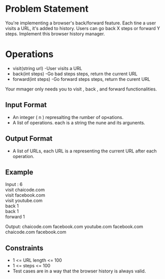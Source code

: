 # Problem Statement

You're implementing a browser's back/forward feature. Each tine a user visits a URL, it's added to history. Users can go back X steps or forward Y steps. Implement this browser history manager.

# Operations

- visit(string url) -User visits a URL
- back(int steps) -Go bad steps steps, return the current URL
- forward(int steps) -Go forward steps steps, return the curent URL

Your mmager only needs you to visit , back , and forward functionalities.

## Input Format

- An integer ( n ) represalting the rumber of op«ations.
- A list of operations. each is a string the nune and its argunents.

## Output Format

- A list of URLs, each URL is a representing the current URL after each operation.

## Example

Input :
6<br>
visit chaicode.com<br>
visit facebook.com<br>
visit youtube.com<br>
back 1<br>
back 1<br>
forward 1

Output:
chaicode.com facebook.com youtube.com facebook.com chaicode.com facebook.com

## Constraints

- 1 <= URL length <= 100
- 1 <= steps <= 100
- Test cases are in a way that the browser history is always valid.
